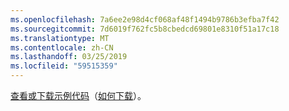 ```yaml
---
ms.openlocfilehash: 7a6ee2e98d4cf068af48f1494b9786b3efba7f42
ms.sourcegitcommit: 7d6019f762fc5b8cbedcd69801e8310f51a17c18
ms.translationtype: MT
ms.contentlocale: zh-CN
ms.lasthandoff: 03/25/2019
ms.locfileid: "59515359"
---
```

[查看或下载示例代码](https://github.com/aspnet/Docs/tree/master/aspnetcore/tutorials/grpc/grpc-start/samples/GrpcStart)（[如何下载](xref:index#how-to-download-a-sample)）。
